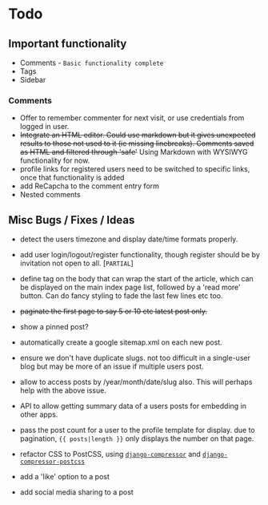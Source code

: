 # Todo

## Important functionality

* Comments - `Basic functionality complete`
* Tags
* Sidebar

### Comments

* Offer to remember commenter for next visit, or use credentials from logged in
  user.
* ~~Integrate an HTML editor. Could use markdown but it gives unexpected results
  to those not used to it (ie missing linebreaks). Comments saved as HTML and
  filtered through 'safe'~~ Using Markdown with WYSIWYG functionality for now.
* profile links for registered users need to be switched to specific links, once
  that functionality is added
* add ReCapcha to the comment entry form
* Nested comments

## Misc Bugs / Fixes / Ideas

* detect the users timezone and display date/time formats properly.
* add user login/logout/register functionality, though register should be by
  invitation not open to all. [`PARTIAL`]
* define tag on the body that can wrap the start of the article, which can be
  displayed on the main index page list, followed by a 'read more' button. Can
  do fancy styling to fade the last few lines etc too.
* ~~paginate the first page to say 5 or 10 etc latest post only.~~

* show a pinned post?
* automatically create a google sitemap.xml on each new post.
* ensure we don't have duplicate slugs. not too difficult in a single-user blog
  but may be more of an issue if multiple users post.
* allow to access posts by /year/month/date/slug also. This will perhaps help
  with the above issue.
* API to allow getting summary data of a users posts for embedding in other
  apps.
* pass the post count for a user to the profile template for display. due to
  pagination, `{{ posts|length }}` only displays the number on that page.
* refactor CSS to PostCSS, using [`django-compressor`][djc] and
  [`django-compressor-postcss`][djc-postcss]
* add a 'like' option to a post
* add social media sharing to a post

[djc]: https://github.com/django-compressor/django-compressor
[djc-postcss]: https://github.com/Pithikos/django-compressor-postcss
